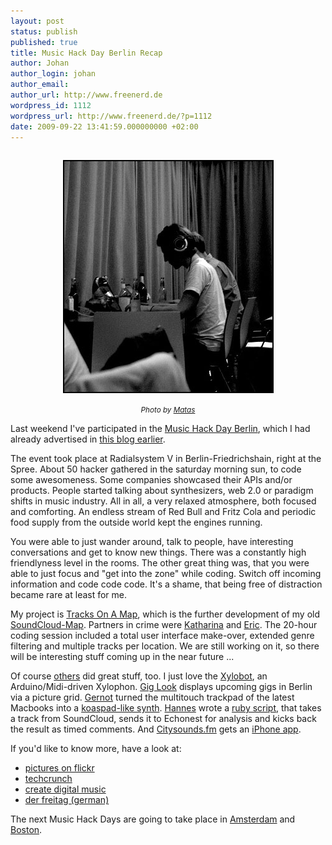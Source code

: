 ```yaml
---
layout: post
status: publish
published: true
title: Music Hack Day Berlin Recap
author: Johan
author_login: johan
author_email:
author_url: http://www.freenerd.de
wordpress_id: 1112
wordpress_url: http://www.freenerd.de/?p=1112
date: 2009-09-22 13:41:59.000000000 +02:00
---
```

<div style="text-align: center;padding-top: 15px;padding-left: 0px">
<a href="http://www.flickr.com/photos/18637958@N08/3940704368/in/set-72157622298459683/" title="photo sharing"><img src="/assets/mhd_johan.jpg" style="border: solid 2px #000000" alt="" /></a>
<p><i><small>Photo by <a href="http://matisas.blogspot.com/">Matas</a></small></i></p>
</div>

Last weekend I've participated in the <a href="http://berlin.musichackday.org/">Music Hack Day Berlin</a>, which I had already advertised in <a href="http://www.freenerd.de/archives/2009/1106/">this blog earlier</a>. 

The event took place at Radialsystem V in Berlin-Friedrichshain, right at the Spree. About 50 hacker gathered in the saturday morning sun, to code some awesomeness. Some companies showcased their APIs and/or products. People started talking about synthesizers, web 2.0 or paradigm shifts in music industry. All in all, a very relaxed atmosphere, both focused and comforting. An endless stream of Red Bull and Fritz Cola and periodic food supply from the outside world kept the engines running.

You were able to just wander around, talk to people, have interesting conversations and get to know new things. There was a constantly high friendlyness level in the rooms. The other great thing was, that you were able to just focus and "get into the zone" while coding. Switch off incoming information and code code code. It's a shame, that being free of distraction became rare at least for me.

My project is <a href="http://www.tracksonamap.com">Tracks On A Map</a>, which is the further development of my old<a href="http://www.freenerd.de/archives/2009/1057/"> SoundCloud-Map</a>. Partners in crime were <a href="http://twitter.com/kapony">Katharina</a> and <a href="http://twitter.com/ericw">Eric</a>. The 20-hour coding session included a total user interface make-over, extended genre filtering and multiple tracks per location. We are still working on it, so there will be interesting stuff coming up in the near future ...

Of course <a href="http://berlin.musichackday.org/?page=Submissions">others</a> did great stuff, too. I just love the <a href="http://berlin.musichackday.org/index.php?page=Xylobot">Xylobot</a>, an Arduino/Midi-driven Xylophon. <a href="http://giglook.musicpictures.com/">Gig Look</a> displays upcoming gigs in Berlin via a picture grid. <a href="http://twitter.com/Gernot">Gernot</a> turned the multitouch trackpad of the latest Macbooks into a <a href="http://berlin.musichackday.org/index.php?page=TouchTool">koaspad-like synth</a>. <a href="http://twitter.com/pht/">Hannes</a> wrote a <a href="http://berlin.musichackday.org/index.php?page=SoundEchoCloudNest">ruby script</a>, that takes a track from SoundCloud, sends it to Echonest for analysis and kicks back the result as timed comments. And <a href="http://www.citysounds.fm">Citysounds.fm</a> gets an <a href="http://berlin.musichackday.org/index.php?page=CitySounds.fm+on+the+iPhone">iPhone app</a>.

If you'd like to know more, have a look at:

- <a href="http://www.flickr.com/search/?q=mhdb">pictures on flickr</a>
- <a href="http://uk.techcrunch.com/2009/09/21/the-music-industry-should-learn-from-musichackday/">techcrunch</a>
- <a href="http://createdigitalmusic.com/2009/09/20/wild-musical-inventions-from-berlin-hackday/">create digital music</a>
- <a href="http://www.freitag.de/alltag/0938-music-hack-day-software-bastler-berlin">der freitag (german)</a>

The next Music Hack Days are going to take place in <a href="http://musicandbits.com/">Amsterdam</a> and <a href="http://boston.musichackday.org/">Boston</a>.

